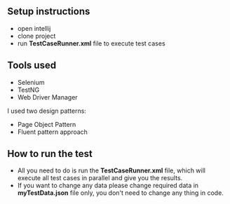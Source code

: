 Setup instructions
------------------
- open intellij
- clone project
- run **TestCaseRunner.xml** file to execute test cases

Tools used
----------
- Selenium
- TestNG
- Web Driver Manager

I used two design patterns:
- Page Object Pattern
- Fluent pattern approach
  
How to run the test
-------------------
* All you need to do is run the **TestCaseRunner.xml** file, which will execute all test cases in parallel and give you the results.
* If you want to change any data please change required data in **myTestData.json** file only, you don't need to change any thing in code.
